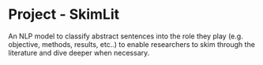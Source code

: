 # Project - SkimLit 

An NLP model to classify abstract sentences into the role they play (e.g. objective, methods, results, etc..) to enable researchers to skim through the literature and dive deeper when necessary.

